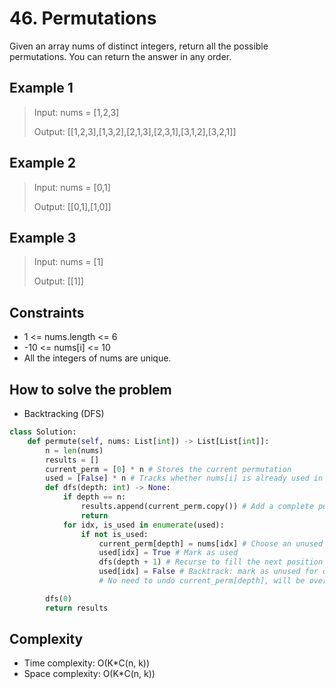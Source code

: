 # 46. Permutations

<Badge type="warning" text="Medium" /> [<Badge type="info" text="LeetCode" />](https://leetcode.com/problems/permutations/)

Given an array nums of distinct integers, return all the possible permutations. You can return the answer in any order.

## Example 1
> Input: nums = [1,2,3]
>
> Output: [[1,2,3],[1,3,2],[2,1,3],[2,3,1],[3,1,2],[3,2,1]]

## Example 2
> Input: nums = [0,1]
>
> Output: [[0,1],[1,0]]

## Example 3
> Input: nums = [1]
>
> Output: [[1]]
 

## Constraints
- 1 <= nums.length <= 6
- -10 <= nums[i] <= 10
- All the integers of nums are unique.


## How to solve the problem

- Backtracking (DFS)

```python
class Solution:
    def permute(self, nums: List[int]) -> List[List[int]]:
        n = len(nums)
        results = []
        current_perm = [0] * n # Stores the current permutation
        used = [False] * n # Tracks whether nums[i] is already used in the current permutation
        def dfs(depth: int) -> None:
            if depth == n:
                results.append(current_perm.copy()) # Add a complete permutation to results
                return
            for idx, is_used in enumerate(used):
                if not is_used:
                    current_perm[depth] = nums[idx] # Choose an unused number for this position
                    used[idx] = True # Mark as used
                    dfs(depth + 1) # Recurse to fill the next position
                    used[idx] = False # Backtrack: mark as unused for other branches
                    # No need to undo current_perm[depth], will be overwritten in the next iteration

        dfs(0)
        return results
```

## Complexity
- Time complexity: O(K*C(n, k))
- Space complexity: O(K*C(n, k))

<!-- <CommentSection /> -->
